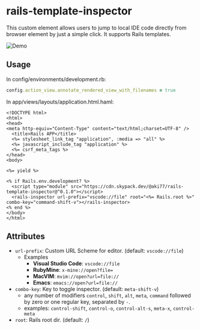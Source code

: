 # rails-template-inspector

This custom element allows users to jump to local IDE code directly from browser element by just a simple click. It supports Rails templates.

![Demo](https://i.gyazo.com/b857cb78e7490bdefebb89abfbac8a90.gif)

## Usage

In config/environments/development.rb:

```ruby
config.action_view.annotate_rendered_view_with_filenames = true
```

In app/views/layouts/application.html.haml:

```erb
<!DOCTYPE html>
<html>
<head>
<meta http-equiv="Content-Type" content="text/html;charset=UTF-8" />
  <title>Rails APP</title>
  <%= stylesheet_link_tag "application", :media => "all" %>
  <%= javascript_include_tag "application" %>
  <%= csrf_meta_tags %>
</head>
<body>

<%= yield %>

<% if Rails.env.development? %>
  <script type="module" src="https://cdn.skypack.dev/@aki77/rails-template-inspector@^0.1.0"></script>
  <rails-inspector url-prefix="vscode://file" root="<%= Rails.root %>" combo-key="command-shift-v"></rails-inspector>
<% end %>
</body>
</html>
```

## Attributes

- `url-prefix`: Custom URL Scheme for editor. (default: `vscode://file`)
  - Examples
    - **Visual Studio Code**: `vscode://file`
    - **RubyMine**: `x-mine://open?file=`
    - **MacVIM**: `mvim://open?url=file://`
    - **Emacs**: `emacs://open?url=file://`
- `combo-key`: Key to toggle inspector. (default: `meta-shift-v`)
  - any number of modifiers `control`, `shift`, `alt`, `meta`, `command` followed by zero or one regular key, separated by `-`.
  * examples: `control-shift`, `control-o`, `control-alt-s`, `meta-x`, `control-meta`
- `root`: Rails root dir. (default: `/`)

